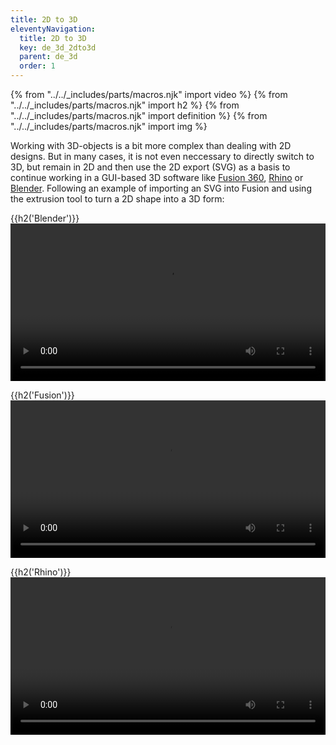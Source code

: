 ```yaml
---
title: 2D to 3D
eleventyNavigation:
  title: 2D to 3D
  key: de_3d_2dto3d
  parent: de_3d
  order: 1
---
```


{% from "../../_includes/parts/macros.njk" import video %}
{% from "../../_includes/parts/macros.njk" import h2 %}
{% from "../../_includes/parts/macros.njk" import definition %}
{% from "../../_includes/parts/macros.njk" import img %}

Working with 3D-objects is a bit more complex than dealing with 2D designs. But in many cases, it is not even neccessary to directly switch to 3D, but remain in 2D and then use the 2D export (SVG) as a basis to continue working in a GUI-based 3D software like [Fusion 360](https://www.autodesk.com/products/fusion-360/overview), [Rhino](https://www.rhino3d.com/) or [Blender](https://www.blender.org/). Following an example of importing an SVG into Fusion and using the extrusion tool to turn a 2D shape into a 3D form:

{{h2('Blender')}}
<video width="1920" height="1080" style="max-width:100%; height: auto;" controls>
  <source src="https://fhp-video-hosting.s3.eu-central-1.amazonaws.com/06-3d-intro/blender.mp4" type="video/mp4">
  Your browser does not support the video tag.
</video>

{{h2('Fusion')}}
<video width="1920" height="1080" style="max-width:100%; height: auto;" controls>
  <source src="https://fhp-video-hosting.s3.eu-central-1.amazonaws.com/06-3d-intro/fusion.mp4" type="video/mp4">
  Your browser does not support the video tag.
</video>

{{h2('Rhino')}}
<video width="1920" height="1080" style="max-width:100%; height: auto;" controls>
  <source src="https://fhp-video-hosting.s3.eu-central-1.amazonaws.com/06-3d-intro/rhino.mp4" type="video/mp4">
  Your browser does not support the video tag.
</video>
